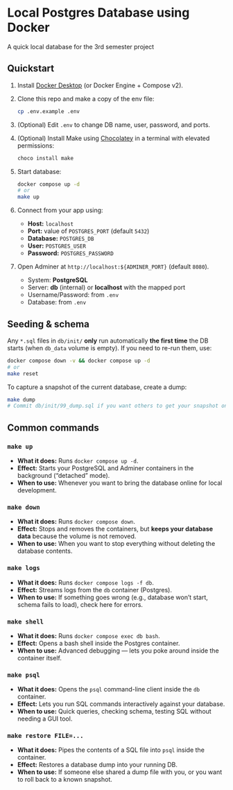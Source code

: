 # Local Postgres Database using Docker
A quick local database for the 3rd semester project
## Quickstart

1. Install [Docker Desktop](https://www.docker.com/products/docker-desktop/) (or Docker Engine + Compose v2).
2. Clone this repo and make a copy of the env file:
   ```bash
   cp .env.example .env
   ```
3. (Optional) Edit `.env` to change DB name, user, password, and ports.
4. (Optional) Install Make using [Chocolatey](https://chocolatey.org/install#install-step2) in a terminal with elevated permissions:
   ```bash
   choco install make
   ```
5. Start database:
   ```bash
   docker compose up -d
   # or
   make up
   ```
6. Connect from your app using:
   - **Host:** `localhost`
   - **Port:** value of `POSTGRES_PORT` (default `5432`)
   - **Database:** `POSTGRES_DB`
   - **User:** `POSTGRES_USER`
   - **Password:** `POSTGRES_PASSWORD`

7. Open Adminer at `http://localhost:${ADMINER_PORT}` (default `8080`).
   - System: **PostgreSQL**
   - Server: **db** (internal) or **localhost** with the mapped port
   - Username/Password: from `.env`
   - Database: from `.env`

## Seeding & schema

Any `*.sql` files in `db/init/` **only** run automatically **the first time** the DB starts (when `db_data` volume is empty). If you need to re-run them, use:

```bash
docker compose down -v && docker compose up -d
# or
make reset
```

To capture a snapshot of the current database, create a dump:

```bash
make dump
# Commit db/init/99_dump.sql if you want others to get your snapshot on first run
```

## Common commands

### `make up`
- **What it does:** Runs `docker compose up -d`.
- **Effect:** Starts your PostgreSQL and Adminer containers in the background (“detached” mode).
- **When to use:** Whenever you want to bring the database online for local development.

### `make down`
- **What it does:** Runs `docker compose down`.
- **Effect:** Stops and removes the containers, but **keeps your database data** because the volume is not removed.
- **When to use:** When you want to stop everything without deleting the database contents.

### `make logs`
- **What it does:** Runs `docker compose logs -f db`.
- **Effect:** Streams logs from the `db` container (Postgres).
- **When to use:** If something goes wrong (e.g., database won’t start, schema fails to load), check here for errors.

### `make shell`
- **What it does:** Runs `docker compose exec db bash`.
- **Effect:** Opens a bash shell inside the Postgres container.
- **When to use:** Advanced debugging — lets you poke around inside the container itself.

### `make psql`
- **What it does:** Opens the `psql` command-line client inside the `db` container.
- **Effect:** Lets you run SQL commands interactively against your database.
- **When to use:** Quick queries, checking schema, testing SQL without needing a GUI tool.

### `make restore FILE=...`
- **What it does:** Pipes the contents of a SQL file into `psql` inside the container.
- **Effect:** Restores a database dump into your running DB.
- **When to use:** If someone else shared a dump file with you, or you want to roll back to a known snapshot.
